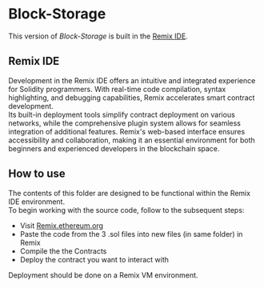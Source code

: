 # Block-Storage

This version of _Block-Storage_ is built in the [Remix IDE](https://remix.ethereum.org/).<br />

## Remix IDE

Development in the Remix IDE offers an intuitive and integrated experience for Solidity programmers. With real-time code compilation, syntax highlighting, and debugging capabilities, Remix accelerates smart contract development.<br />
Its built-in deployment tools simplify contract deployment on various networks, while the comprehensive plugin system allows for seamless integration of additional features. Remix's web-based interface ensures accessibility and collaboration, making it an essential environment for both beginners and experienced developers in the blockchain space.

## How to use

The contents of this folder are designed to be functional within the Remix IDE environment.<br />
To begin working with the source code, follow to the subsequent steps:

- Visit [Remix.ethereum.org](https://remix.ethereum.org/)
- Paste the code from the 3 .sol files into new files (in same folder) in Remix
- Compile the the Contracts
- Deploy the contract you want to interact with

Deployment should be done on a Remix VM environment.
